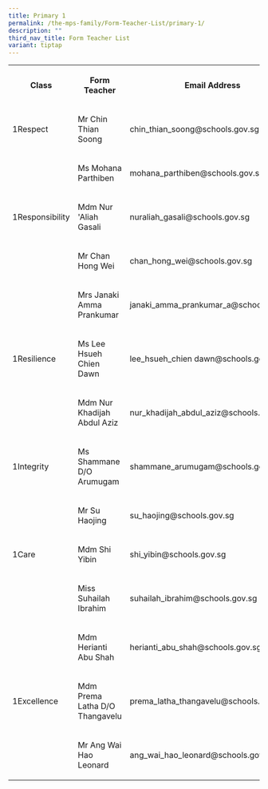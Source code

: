 ```yaml
---
title: Primary 1
permalink: /the-mps-family/Form-Teacher-List/primary-1/
description: ""
third_nav_title: Form Teacher List
variant: tiptap
---
```

<table>
<tbody>
<tr>
<th rowspan="1" colspan="1">
<p>Class</p>
</th>
<th rowspan="1" colspan="1">
<p>Form Teacher</p>
</th>
<th rowspan="1" colspan="1">
<p>Email Address</p>
</th>
</tr>
<tr>
<td rowspan="1" colspan="1">
<p>1Respect</p>
</td>
<td rowspan="1" colspan="1">
<p>Mr Chin Thian Soong</p>
</td>
<td rowspan="1" colspan="1">
<p>chin_thian_soong@schools.gov.sg</p>
</td>
</tr>
<tr>
<td rowspan="1" colspan="1">
<p></p>
</td>
<td rowspan="1" colspan="1">
<p>Ms Mohana Parthiben</p>
</td>
<td rowspan="1" colspan="1">
<p>mohana_parthiben@schools.gov.sg</p>
</td>
</tr>
<tr>
<td rowspan="1" colspan="1">
<p>1Responsibility</p>
</td>
<td rowspan="1" colspan="1">
<p>Mdm Nur 'Aliah Gasali</p>
</td>
<td rowspan="1" colspan="1">
<p>nuraliah_gasali@schools.gov.sg</p>
</td>
</tr>
<tr>
<td rowspan="1" colspan="1">
<p></p>
</td>
<td rowspan="1" colspan="1">
<p>Mr Chan Hong Wei</p>
</td>
<td rowspan="1" colspan="1">
<p>chan_hong_wei@schools.gov.sg</p>
</td>
</tr>
<tr>
<td rowspan="1" colspan="1">
<p></p>
</td>
<td rowspan="1" colspan="1">
<p>Mrs Janaki Amma Prankumar</p>
</td>
<td rowspan="1" colspan="1">
<p>janaki_amma_prankumar_a@schools.gov.sg</p>
</td>
</tr>
<tr>
<td rowspan="1" colspan="1">
<p>1Resilience</p>
</td>
<td rowspan="1" colspan="1">
<p>Ms Lee Hsueh Chien Dawn</p>
</td>
<td rowspan="1" colspan="1">
<p>lee_hsueh_chien dawn@schools.gov.sg</p>
</td>
</tr>
<tr>
<td rowspan="1" colspan="1">
<p></p>
</td>
<td rowspan="1" colspan="1">
<p>Mdm Nur Khadijah Abdul Aziz</p>
</td>
<td rowspan="1" colspan="1">
<p>nur_khadijah_abdul_aziz@schools.gov.sg</p>
</td>
</tr>
<tr>
<td rowspan="1" colspan="1">
<p>1Integrity</p>
</td>
<td rowspan="1" colspan="1">
<p>Ms Shammane D/O Arumugam</p>
</td>
<td rowspan="1" colspan="1">
<p>shammane_arumugam@schools.gov.sg</p>
</td>
</tr>
<tr>
<td rowspan="1" colspan="1">
<p></p>
</td>
<td rowspan="1" colspan="1">
<p>Mr Su Haojing</p>
</td>
<td rowspan="1" colspan="1">
<p>su_haojing@schools.gov.sg</p>
</td>
</tr>
<tr>
<td rowspan="1" colspan="1">
<p>1Care</p>
</td>
<td rowspan="1" colspan="1">
<p>Mdm Shi Yibin</p>
</td>
<td rowspan="1" colspan="1">
<p>shi_yibin@schools.gov.sg</p>
</td>
</tr>
<tr>
<td rowspan="1" colspan="1">
<p></p>
</td>
<td rowspan="1" colspan="1">
<p>Miss Suhailah Ibrahim</p>
</td>
<td rowspan="1" colspan="1">
<p>suhailah_ibrahim@schools.gov.sg</p>
</td>
</tr>
<tr>
<td rowspan="1" colspan="1">
<p></p>
</td>
<td rowspan="1" colspan="1">
<p>Mdm Herianti Abu Shah</p>
</td>
<td rowspan="1" colspan="1">
<p>herianti_abu_shah@schools.gov.sg</p>
</td>
</tr>
<tr>
<td rowspan="1" colspan="1">
<p>1Excellence</p>
</td>
<td rowspan="1" colspan="1">
<p>Mdm Prema Latha D/O Thangavelu</p>
</td>
<td rowspan="1" colspan="1">
<p>prema_latha_thangavelu@schools.gov.sg</p>
</td>
</tr>
<tr>
<td rowspan="1" colspan="1">
<p></p>
</td>
<td rowspan="1" colspan="1">
<p>Mr Ang Wai Hao Leonard</p>
</td>
<td rowspan="1" colspan="1">
<p>ang_wai_hao_leonard@schools.gov.sg</p>
</td>
</tr>
</tbody>
</table>
<p></p>